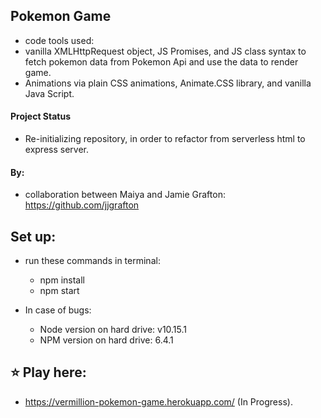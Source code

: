 ## Pokemon Game

- code tools used:
- vanilla XMLHttpRequest object, JS Promises, and JS class syntax to fetch pokemon data from Pokemon Api and use the data to render game.
- Animations via plain CSS animations, Animate.CSS library, and vanilla Java Script.

#### Project Status

- Re-initializing repository, in order to refactor from serverless html to express server.

#### By:

- collaboration between Maiya and Jamie Grafton: https://github.com/jjgrafton

## Set up:

- run these commands in terminal:
    - npm install
    - npm start

- In case of bugs:
    - Node version on hard drive: v10.15.1
    - NPM version on hard drive: 6.4.1 

## ⭐ Play here: 
- https://vermillion-pokemon-game.herokuapp.com/
(In Progress).